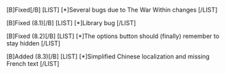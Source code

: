 [B]Fixed[/B]
[LIST]
[*]Several bugs due to The War Within changes
[/LIST]

[B]Fixed (8.1)[/B]
[LIST]
[*]Library bug
[/LIST]

[B]Fixed (8.2)[/B]
[LIST]
[*]The options button should (finally) remember to stay hidden
[/LIST]

[B]Added (8.3)[/B]
[LIST]
[*]Simplified Chinese localization and missing French text
[/LIST]